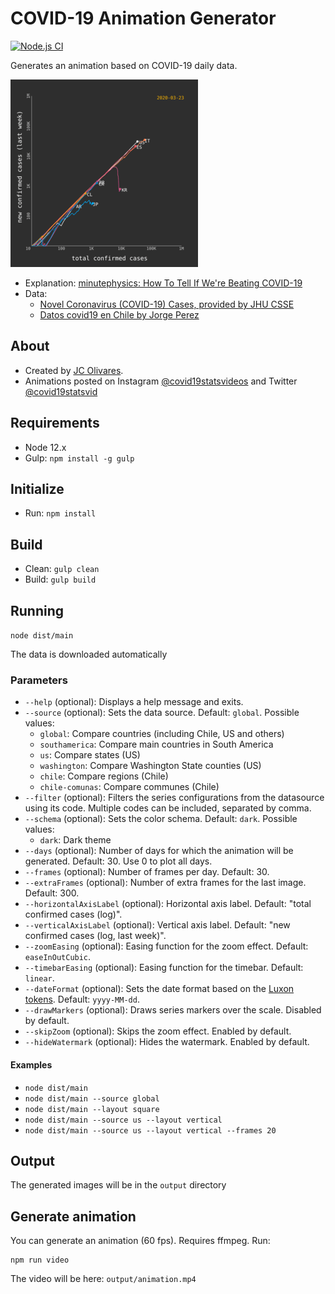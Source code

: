 # COVID-19 Animation Generator

[![Node.js CI](https://github.com/juancri/covid19-animation-generator/workflows/Node.js%20CI/badge.svg)](https://github.com/juancri/covid19-animation-generator/actions)

Generates an animation based on COVID-19 daily data.

![Sample](sample.gif)

- Explanation: [minutephysics: How To Tell If We're Beating COVID-19](https://www.youtube.com/watch?v=54XLXg4fYsc)
- Data:
  - [Novel Coronavirus (COVID-19) Cases, provided by JHU CSSE](https://github.com/CSSEGISandData/COVID-19)
  - [Datos covid19 en Chile by Jorge Perez](https://github.com/jorgeperezrojas/covid19-data)

## About

- Created by [JC Olivares](https://twitter.com/juancriolivares).
- Animations posted on Instagram [@covid19statsvideos](https://instagram.com/covid19statsvideos) and Twitter [@covid19statsvid](https://twitter.com/covid19statsvid)

## Requirements

- Node 12.x
- Gulp: ```npm install -g gulp```

## Initialize

- Run: ```npm install```

## Build

- Clean: ```gulp clean```
- Build: ```gulp build```

## Running

```node dist/main```

The data is downloaded automatically

### Parameters

- ```--help``` (optional): Displays a help message and exits.
- ```--source``` (optional): Sets the data source. Default: ```global```. Possible values:
  - ```global```: Compare countries (including Chile, US and others)
  - ```southamerica```: Compare main countries in South America
  - ```us```: Compare states (US)
  - ```washington```: Compare Washington State counties (US)
  - ```chile```: Compare regions (Chile)
  - ```chile-comunas```: Compare communes (Chile)
- ```--filter``` (optional): Filters the series configurations from the datasource using its code. Multiple codes can be included, separated by comma.
- ```--schema``` (optional): Sets the color schema. Default: ```dark```. Possible values:
  - ```dark```: Dark theme
- ```--days``` (optional): Number of days for which the animation will be generated. Default: 30. Use 0 to plot all days.
- ```--frames``` (optional): Number of frames per day. Default: 30.
- ```--extraFrames``` (optional): Number of extra frames for the last image. Default: 300.
- ```--horizontalAxisLabel``` (optional): Horizontal axis label. Default: "total confirmed cases (log)".
- ```--verticalAxisLabel``` (optional): Vertical axis label. Default: "new confirmed cases (log, last week)".
- ```--zoomEasing``` (optional): Easing function for the zoom effect. Default: ```easeInOutCubic```.
- ```--timebarEasing``` (optional): Easing function for the timebar. Default: ```linear```.
- ```--dateFormat``` (optional): Sets the date format based on the [Luxon tokens](https://moment.github.io/luxon/docs/manual/formatting.html#table-of-tokens). Default: ```yyyy-MM-dd```.
- ```--drawMarkers``` (optional): Draws series markers over the scale. Disabled by default.
- ```--skipZoom``` (optional): Skips the zoom effect. Enabled by default.
- ```--hideWatermark``` (optional): Hides the watermark. Enabled by default.

#### Examples

- ```node dist/main```
- ```node dist/main --source global```
- ```node dist/main --layout square```
- ```node dist/main --source us --layout vertical```
- ```node dist/main --source us --layout vertical --frames 20```

## Output

The generated images will be in the ```output``` directory

## Generate animation

You can generate an animation (60 fps). Requires ffmpeg. Run:

```
npm run video
```

The video will be here: ```output/animation.mp4```
